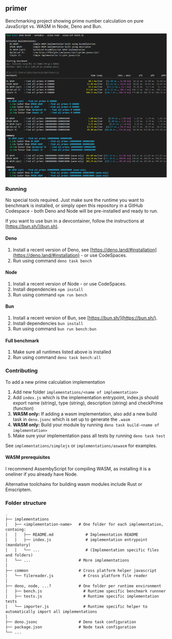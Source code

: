 ## primer

Benchmarking project showing prime number calculation on pure JavaScript vs. WASM in Node, Deno and Bun.

<img src="/primer.png">

### Running

No special tools required. Just make sure the runtime you want to benchmark is installed, or simply open this repository in a GitHub Codespace - both Deno and Node will be pre-installed and ready to run.

If you want to use bun in a devcontainer, follow the instructions at [https://bun.sh/](bun.sh).

#### Deno

1.   Install a recent version of Deno, see [https://deno.land/#installation](https://deno.land/#installation) - or use CodeSpaces.
2.   Run using command ```deno task bench```

#### Node

1.   Install a recent version of Node - or use CodeSpaces.
2.   Install dependencies ```npm install```
2.   Run using command ```npm run bench```

#### Bun

1.   Install a recent version of Bun, see [https://bun.sh/](https://bun.sh/).
2.   Install dependencies ```bun install```
2.   Run using command ```bun run bench:bun```

#### Full benchmark

1.   Make sure all runtimes listed above is installed
2.   Run using command ```deno task bench:all```

### Contributing

To add a new prime calculation implementation

1.   Add new folder `implementations/<name of implementation>`
2.   Add `index.js` which is the implementation entrypoint, index.js should export name (string), type (string), description (string) and checkPrime (function)
3.   **WASM only:**  If adding a wasm implementation, also add a new build task in `deno.jsonc` which is set up to generate the `.wasm`
4.   **WASM only:**  Build your module by running ```deno task build-<name of implementation>```
5.   Make sure your implementation pass all tests by running ```deno task test```

See `implementations/simplejs` or `implementations/aswasm` for examples.

#### WASM prerequisites

I recommend AssembyScript for compiling WASM, as installing it is a oneliner if you already have Node.

Alternative toolchains for building wasm modules include Rust or Emscriptem.

### Folder structure
    .
    ├── implementations             
    │   ├── <implementation-name>   # One folder for each implementation, containg: 
    │   │   ├── README.md              # Implementation README   
    │   │   ├── index.js               # implementation entrypoint (mandatory)
    │   │   └── ...                    # (Implementation specific files and folders) 
    │   └── ...                     # More implementations
    │
    ├── common                      # Cross platform helper javascript
    │   └── filereader.js             # Cross platform file reader
    │
    ├── deno, node, ...?            # One folder per runtime environment
    │   ├── bench.js                  # Runtime specific benchmark runnner
    │   ├── tests.js                  # Runtime specific implementation tests
    │   └── importer.js               # Runtime specific helper to automatically import all implementations
    │
    ├── deno.jsonc                  # Deno task configuration
    ├── package.json                # Node task configuration
    └── ...

